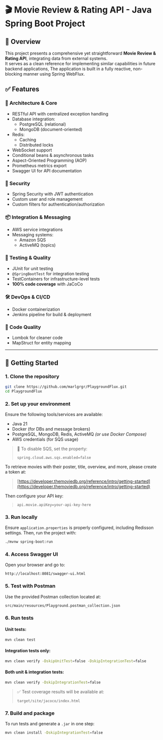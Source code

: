 # 🎬 Movie Review & Rating API - Java Spring Boot Project

## 📌 Overview

This project presents a comprehensive yet straightforward **Movie Review & Rating API**, integrating data from external systems.  
It serves as a clean reference for implementing similar capabilities in future backend applications, The application is built 
in a fully reactive, non-blocking manner using Spring WebFlux.

## ✅ Features

### 🧩 Architecture & Core
- RESTful API with centralized exception handling
- Database integration:
  - PostgreSQL (relational)
  - MongoDB (document-oriented)
- Redis:
  - Caching
  - Distributed locks
- WebSocket support
- Conditional beans & asynchronous tasks
- Aspect-Oriented Programming (AOP)
- Prometheus metrics export
- Swagger UI for API documentation

### 🔐 Security
- Spring Security with JWT authentication
- Custom user and role management
- Custom filters for authentication/authorization

### 📦 Integration & Messaging
- AWS service integrations
- Messaging systems:
  - Amazon SQS
  - ActiveMQ (topics)

### 🧪 Testing & Quality
- JUnit for unit testing
- `@SpringBootTest` for integration testing
- TestContainers for infrastructure-level tests
- **100% code coverage** with JaCoCo

### 🛠️ DevOps & CI/CD
- Docker containerization
- Jenkins pipeline for build & deployment

### 🧹 Code Quality
- Lombok for cleaner code
- MapStruct for entity mapping

---

## 🚀 Getting Started

### 1. Clone the repository

```bash
git clone https://github.com/marlgrgr/PlaygroundFlux.git
cd PlaygroundFlux
```

### 2. Set up your environment

Ensure the following tools/services are available:
- Java 21
- Docker (for DBs and message brokers)
- PostgreSQL, MongoDB, Redis, ActiveMQ *(or use Docker Compose)*
- AWS credentials (for SQS usage)

> 🔧 To disable SQS, set the property:
>
> ```properties
> spring.cloud.aws.sqs.enabled=false
> ```

To retrieve movies with their poster, title, overview, and more, please create a token at:

> [https://developer.themoviedb.org/reference/intro/getting-started](https://developer.themoviedb.org/reference/intro/getting-started)


Then configure your API key:

> ```properties
> api.movie.apiKey=your-api-key-here
> ```

### 3. Run locally

Ensure `application.properties` is properly configured, including Redisson settings. Then, run the project with:

```bash
./mvnw spring-boot:run
```

### 4. Access Swagger UI

Open your browser and go to:

```text
http://localhost:8081/swagger-ui.html
```

### 5. Test with Postman

Use the provided Postman collection located at:

```text
src/main/resources/Playground.postman_collection.json
```

### 6. Run tests

#### Unit tests:

```bash
mvn clean test
```

#### Integration tests only:

```bash
mvn clean verify -DskipUnitTest=false -DskipIntegrationTest=false
```

#### Both unit & integration tests:

```bash
mvn clean verify -DskipIntegrationTest=false
```

> ✅ Test coverage results will be available at:  
>
> `target/site/jacoco/index.html`

### 7. Build and package

To run tests and generate a `.jar` in one step:

```bash
mvn clean install -DskipIntegrationTest=false
```
